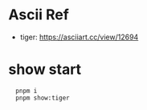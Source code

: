 # Ascii Ref
- tiger: https://asciiart.cc/view/12694

# show start
```shell
  pnpm i
  pnpm show:tiger
```
